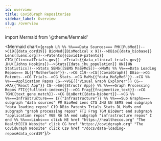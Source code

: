 ```yaml
---
id: overview
title: CovidGraph Repositories
sidebar_label: Overview
slug: /overview
---
```

import Mermaid from '@theme/Mermaid'


<Mermaid chart={`
  graph LR
    %%
    %%===Data Sources===
    PM([PubMed])-->C19{{data_cord19}}
    BioMed([BioMedical x 9])-->DBio{{data_biobase}}
    Lens([Lens.org])-->Patents{{covid19-patents}}
    CTG([ClinicalTrials.gov])-->Trials{{data_clinical-trials-gov}}
    JHU([Johns Hopkins])-->Stats{{data_jhu_population}}
    UN([UN Statistics])-->Stats
    SEMS([SEMS MaSyMoS])-->MaMs
    %%
    %%===Data Loading Repos===
    DL{{"Motherlode"}}-.->CG
    C19-->CG[(CovidGraph)]
    DBio-->CG
    Patents-->CG
    Trials-->CG
    Stats-->CG
    MaMs{{"data_MaSyMoS"}}-->CG
    %%
    %%===Application Repos
    CG-->VGE{{"Visual Graph Explorer"}}
    CG-->RA{{"React App"}}
    CG-->SA{{Structr App}}
    %%
    %%===Graph Processing Repos
    FTI{{fulltext-indexes}}-->CG
    Frag{{fragmentize_text}}-->CG
    TGM{{text_gene_match}}-->CG
    BioBert{{data-biobert}}-->CG
    %%
    %%===Infrastructure===
    I{{"Infrastructure"}}
    %%
    %%===Sub Graphs===
        subgraph "data sources"
          PM
          BioMed
          Lens
          CTG
          JHU
          UN
          SEMS
        end
        subgraph "data loading repos"
          C19
          DBio
          Patents
          Trials
          Stats
          DL
          MaMs
        end
        subgraph "graph processing repos"
          FTI
          Frag
          TGM
          BioBert
        end
        subgraph "application repos"
          VGE
          RA
          SA
        end
        subgraph "infrastructure repos"
          I
        end
    %%
    %%===Links===
    click HE href "https://healthecco.org" "The HealthECCO Website"
    click CG href "https://covidgraph.org" "The CovidGraph Website"
    click C19 href "/docs/data-loading-repos#data_cord19"
    `}/>
